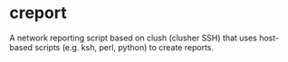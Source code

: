 # creport
A network reporting script based on clush (clusher SSH) that uses host-based scripts (e.g. ksh, perl, python) to create reports.
